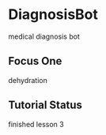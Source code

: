 # DiagnosisBot
medical diagnosis bot

## Focus One
dehydration

## Tutorial Status 
finished lesson 3